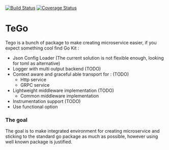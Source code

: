 [![Build Status](https://travis-ci.org/wejick/tego.svg?branch=master)](https://travis-ci.org/wejick/tego)
[![Coverage Status](https://coveralls.io/repos/github/wejick/tego/badge.svg?branch=master)](https://coveralls.io/github/wejick/tego?branch=master)
# TeGo

Tego is a bunch of package to make creating microservice easier, if you expect something cool find Go Kit :

 * Json Config Loader (The current solution is not flexible enough, looking for toml as alternative)
 * Logger with multi output backend (TODO)
 * Context aware and graceful able transport for : (TODO)
   * Http service
   * GRPC service
 * Lightweight middleware implementation (TODO)
   * Common middleware implementation
 * Instrumentation support (TODO)
 * Use functional option

### The goal
The goal is to make integrated environment for creating microservice and sticking to the standard go package as much as possible, however using well known package is justified.

